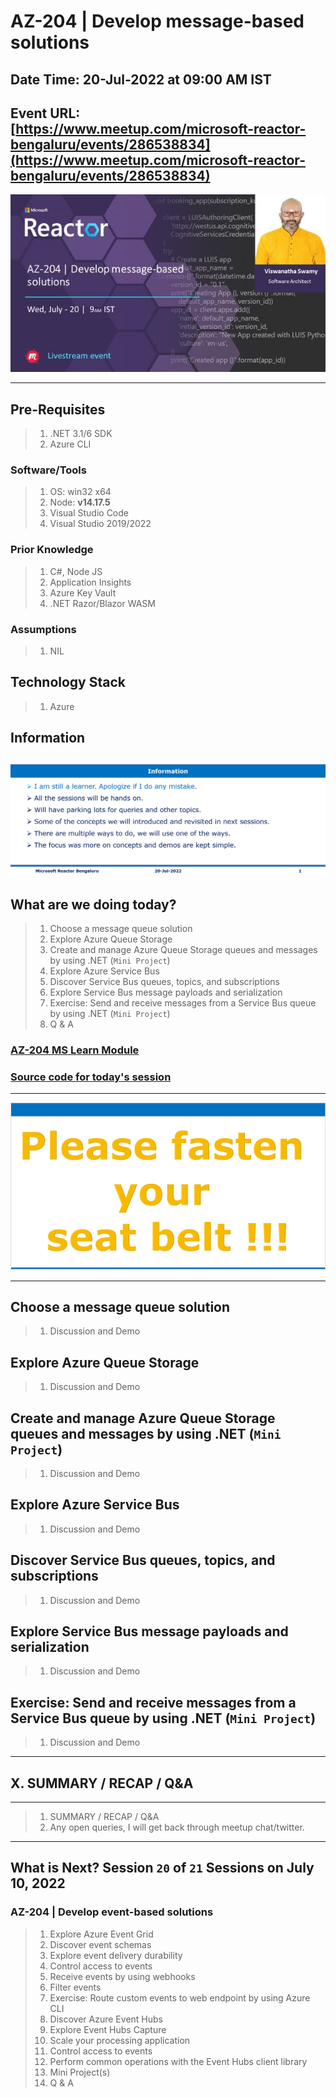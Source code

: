 # AZ-204 | Develop message-based solutions

## Date Time: 20-Jul-2022 at 09:00 AM IST

## Event URL: [https://www.meetup.com/microsoft-reactor-bengaluru/events/286538834](https://www.meetup.com/microsoft-reactor-bengaluru/events/286538834)

![Viswanatha Swamy P K |150x150](./Documentation/Images/ViswanathaSwamyPK.PNG)

---

## Pre-Requisites

> 1. .NET 3.1/6 SDK
> 1. Azure CLI

### Software/Tools

> 1. OS: win32 x64
> 1. Node: **v14.17.5**
> 1. Visual Studio Code
> 1. Visual Studio 2019/2022

### Prior Knowledge

> 1. C#, Node JS
> 1. Application Insights
> 1. Azure Key Vault
> 1. .NET Razor/Blazor WASM

### Assumptions

> 1. NIL

## Technology Stack

> 1. Azure

## Information

## ![Information | 100x100](./Documentation/Images/Information.PNG)

## What are we doing today?

> 1. Choose a message queue solution
> 1. Explore Azure Queue Storage
> 1. Create and manage Azure Queue Storage queues and messages by using .NET (`Mini Project`)
> 1. Explore Azure Service Bus
> 1. Discover Service Bus queues, topics, and subscriptions
> 1. Explore Service Bus message payloads and serialization
> 1. Exercise: Send and receive messages from a Service Bus queue by using .NET (`Mini Project`)
> 1. Q & A

### [AZ-204 MS Learn Module](https://aka.ms/AZ-204-Message-basedsolutions)

### [Source code for today's session](https://github.com/vishipayyallore/speaker-series-2022/tree/main/microsoft-reactor/S18_2022Jul06_AzureBlobStorage)

---

![Information | 100x100](./Documentation/Images/SeatBelt.PNG)

---

## Choose a message queue solution

> 1. Discussion and Demo

## Explore Azure Queue Storage

> 1. Discussion and Demo

## Create and manage Azure Queue Storage queues and messages by using .NET (`Mini Project`)

> 1. Discussion and Demo

## Explore Azure Service Bus

> 1. Discussion and Demo

## Discover Service Bus queues, topics, and subscriptions

> 1. Discussion and Demo

## Explore Service Bus message payloads and serialization

> 1. Discussion and Demo

## Exercise: Send and receive messages from a Service Bus queue by using .NET (`Mini Project`)

> 1. Discussion and Demo

---

## X. SUMMARY / RECAP / Q&A

---

> 1. SUMMARY / RECAP / Q&A
> 2. Any open queries, I will get back through meetup chat/twitter.

---

## What is Next? Session `20` of `21` Sessions on July 10, 2022

### AZ-204 | Develop event-based solutions

> 1. Explore Azure Event Grid
> 1. Discover event schemas
> 1. Explore event delivery durability
> 1. Control access to events
> 1. Receive events by using webhooks
> 1. Filter events
> 1. Exercise: Route custom events to web endpoint by using Azure CLI
> 1. Discover Azure Event Hubs
> 1. Explore Event Hubs Capture
> 1. Scale your processing application
> 1. Control access to events
> 1. Perform common operations with the Event Hubs client library
> 1. Mini Project(s)
> 1. Q & A
